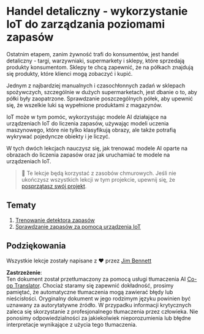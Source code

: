 <!--
CO_OP_TRANSLATOR_METADATA:
{
  "original_hash": "22a1d6e49f2a689fe5bfa7802a7241fc",
  "translation_date": "2025-08-26T06:25:55+00:00",
  "source_file": "5-retail/README.md",
  "language_code": "pl"
}
-->
# Handel detaliczny - wykorzystanie IoT do zarządzania poziomami zapasów

Ostatnim etapem, zanim żywność trafi do konsumentów, jest handel detaliczny - targi, warzywniaki, supermarkety i sklepy, które sprzedają produkty konsumentom. Sklepy te chcą zapewnić, że na półkach znajdują się produkty, które klienci mogą zobaczyć i kupić.

Jednym z najbardziej manualnych i czasochłonnych zadań w sklepach spożywczych, szczególnie w dużych supermarketach, jest dbanie o to, aby półki były zaopatrzone. Sprawdzanie poszczególnych półek, aby upewnić się, że wszelkie luki są wypełnione produktami z magazynów.

IoT może w tym pomóc, wykorzystując modele AI działające na urządzeniach IoT do liczenia zapasów, używając modeli uczenia maszynowego, które nie tylko klasyfikują obrazy, ale także potrafią wykrywać pojedyncze obiekty i je liczyć.

W tych dwóch lekcjach nauczysz się, jak trenować modele AI oparte na obrazach do liczenia zapasów oraz jak uruchamiać te modele na urządzeniach IoT.

> 💁 Te lekcje będą korzystać z zasobów chmurowych. Jeśli nie ukończysz wszystkich lekcji w tym projekcie, upewnij się, że [posprzątasz swój projekt](../clean-up.md).

## Tematy

1. [Trenowanie detektora zapasów](./lessons/1-train-stock-detector/README.md)
1. [Sprawdzanie zapasów za pomocą urządzenia IoT](./lessons/2-check-stock-device/README.md)

## Podziękowania

Wszystkie lekcje zostały napisane z ♥️ przez [Jim Bennett](https://GitHub.com/JimBobBennett)

**Zastrzeżenie**:  
Ten dokument został przetłumaczony za pomocą usługi tłumaczenia AI [Co-op Translator](https://github.com/Azure/co-op-translator). Chociaż staramy się zapewnić dokładność, prosimy pamiętać, że automatyczne tłumaczenia mogą zawierać błędy lub nieścisłości. Oryginalny dokument w jego rodzimym języku powinien być uznawany za autorytatywne źródło. W przypadku informacji krytycznych zaleca się skorzystanie z profesjonalnego tłumaczenia przez człowieka. Nie ponosimy odpowiedzialności za jakiekolwiek nieporozumienia lub błędne interpretacje wynikające z użycia tego tłumaczenia.